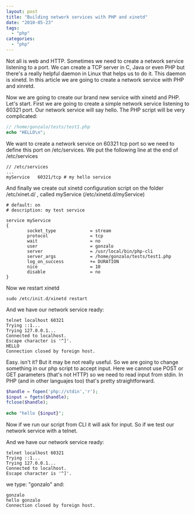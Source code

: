 ```yaml
---
layout: post
title: "Building network services with PHP and xinetd"
date: "2010-05-23"
tags: 
  - "php"
categories: 
  - "php"
---
```


Not all is web and HTTP. Sometimes we need to create a network service listening to a port. We can create a TCP server in C, Java or even PHP but there's a really helpful daemon in Linux that helps us to do it. This daemon is xinetd. In this article we are going to create a network service with PHP and xinretd.

Now we are going to create our brand new service with xinetd and PHP. Let's start. First we are  going to create a simple network service listening to 60321 port. Our network service will say hello. The PHP script will be very complicated:

```php
// /home/gonzalo/tests/test1.php
echo "HELLO\n";
```

We want to create a network service on 60321 tcp port so we need to define this port on /etc/services. We put the following line at the end of /etc/services

```commandline
// /etc/services
...
myService   60321/tcp # my hello service
```

And finally we create out xinetd configuration script on the folder /etc/xinet.d/ , called myService (/etc/xinetd.d/myService)

```
# default: on
# description: my test service
 
service myService
{
        socket_type             = stream
        protocol                = tcp
        wait                    = no
        user                    = gonzalo
        server                  = /usr/local/bin/php-cli
        server_args             = /home/gonzalo/tests/test1.php
        log_on_success          += DURATION
        nice                    = 10
        disable                 = no
}
```

Now we restart xinetd

```commandline
sudo /etc/init.d/xinetd restart
```

And we have our network service ready:

```commandline
telnet localhost 60321
Trying ::1...
Trying 127.0.0.1...
Connected to localhost.
Escape character is '^]'.
HELLO
Connection closed by foreign host.
```

Easy. isn't it? But it may be not really useful. So we are going to change something in our php script to accept input. Here we cannot use POST or GET parameters (that's not HTTP) so we need to read input from stdin. In PHP (and in other languajes too) that's pretty straightforward.

```php
$handle = fopen('php://stdin','r');
$input = fgets($handle);
fclose($handle);
 
echo "hello {$input}";
```

Now if we run our script from CLI it will ask for input. So if we test our network service with a telnet.

And we have our network service ready:

```commandline
telnet localhost 60321
Trying ::1...
Trying 127.0.0.1...
Connected to localhost.
Escape character is '^]'.
```

we type: "gonzalo" and:

```commandline
gonzalo
hello gonzalo
Connection closed by foreign host.
```
